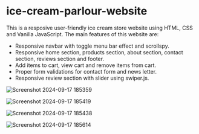 # ice-cream-parlour-website
This is a resposive user-friendly ice cream store website using HTML, CSS and Vanilla JavaScript.
The main features of this website are: 
  - Responsive navbar with toggle menu bar effect and scrollspy.
  - Responsive home section, products section, about section, contact section, reviews section and footer.
  - Add items to cart, view cart and remove items from cart.
  - Proper form validations for contact form and news letter.
  - Responsive review section with slider using swiper.js.

![Screenshot 2024-09-17 185359](https://github.com/user-attachments/assets/d9df5d8c-6b8a-4664-9609-98a3dbae438d)

![Screenshot 2024-09-17 185419](https://github.com/user-attachments/assets/06f27f92-1c94-4ec5-9dc0-e5f981d5cdb6)

![Screenshot 2024-09-17 185438](https://github.com/user-attachments/assets/8e86c3a7-1760-4bc0-a085-1b738d6daa38)

![Screenshot 2024-09-17 185614](https://github.com/user-attachments/assets/433e74dd-706e-424b-b20d-f368d0acf745)

